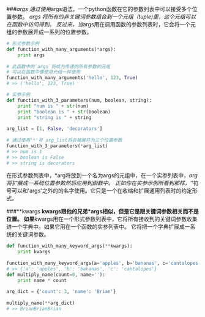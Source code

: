 ###*args
通过使用*args语法，一个python函数在它的参数列表中可以接受多个位置参数。 
*args 将所有的非关键词参数组合到一个元组（tuple)里，这个元组可以在函数中访问得到。 
反过来，当*args用在调用函数的参数列表时，它会将一个元组的参数展开成一系列的位置参数。

```python
# 形式参数示例
def function_with_many_arguments(*args):
    print args
 
# 此函数中的`args`将成为传递的所有参数的元组
# 可以在函数中像使用元组一样使用
function_with_many_arguments('hello', 123, True)
# >> ('hello', 123, True)
```

```python
# 实参示例
def function_with_3_parameters(num, boolean, string):
    print "num is " + str(num)
    print "boolean is " + str(boolean)
    print "string is " + string
 
arg_list = [1, False, 'decorators']
 
# 通过使用'*'号 arg_list将会被展开为三个位置参数
function_with_3_parameters(*arg_list)
# >> num is 1
# >> boolean is False
# >> string is decorators
```

在形式参数列表中，*arg将放到一个名为args的元组中，在一个实参列表中，*arg将扩展成一系统位置参数然后应用到函数中。
正如你在实参示例所看到那样，'*'符号可以和'args'之外的的名字使用。它只是一个在收缩和扩展通用列表时的约定形式。

###**kwargs
**kwargs跟他的兄弟*args相似，但是它是跟关键词参数相关而不是位置。
如果**kwargs用在一个形式参数列表中，它将所有接收到的关键词参数收集进一个字典中。如果它用在一个函数的实参列表中。
它将把一个字典扩展成一系统的关键词参数。
```python
def function_with_many_keyword_args(**kwargs):
    print kwargs
 
function_with_many_keyword_args(a='apples', b='bananas', c='cantalopes')
# >> {'a': 'apples', 'b': 'bananas', 'c': 'cantalopes'}  
def multiply_name(count=0, name=''):
    print name * count
 
arg_dict = {'count': 3, 'name': 'Brian'}
 
multiply_name(**arg_dict)
# >> BrianBrianBrian
```
